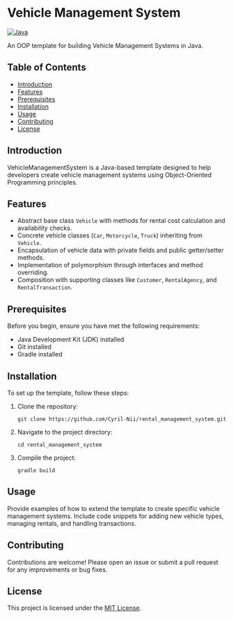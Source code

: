 # Vehicle Management System


[![Java](https://img.shields.io/badge/Java-100%25-blue)](https://www.java.com)

An OOP template for building Vehicle Management Systems in Java.

## Table of Contents
- [Introduction](#introduction)
- [Features](#features)
- [Prerequisites](#prerequisites)
- [Installation](#installation)
- [Usage](#usage)
- [Contributing](#contributing)
- [License](#license)

## Introduction
VehicleManagementSystem is a Java-based template designed to help developers create vehicle management systems using Object-Oriented Programming principles.

## Features
- Abstract base class `Vehicle` with methods for rental cost calculation and availability checks.
- Concrete vehicle classes (`Car`, `Motorcycle`, `Truck`) inheriting from `Vehicle`.
- Encapsulation of vehicle data with private fields and public getter/setter methods.
- Implementation of polymorphism through interfaces and method overriding.
- Composition with supporting classes like `Customer`, `RentalAgency`, and `RentalTransaction`.

## Prerequisites
Before you begin, ensure you have met the following requirements:
- Java Development Kit (JDK) installed
- Git installed
- Gradle installed

## Installation
To set up the template, follow these steps:

1. Clone the repository:
    ```
    git clone https://github.com/Cyril-Nii/rental_management_system.git
    ```
2. Navigate to the project directory:
    ```
    cd rental_management_system
    ```
3. Compile the project:
    ```
    gradle build
    ```

## Usage
Provide examples of how to extend the template to create specific vehicle management systems. Include code snippets for adding new vehicle types, managing rentals, and handling transactions.

## Contributing
Contributions are welcome! Please open an issue or submit a pull request for any improvements or bug fixes.

## License
This project is licensed under the [MIT License](LICENSE).
